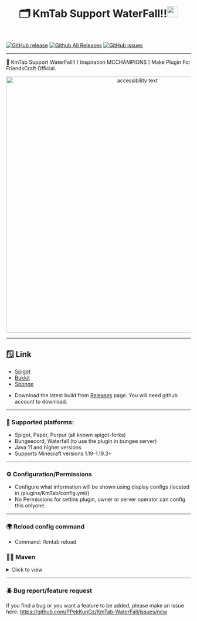 <h1 align="center">🗂️ KmTab Support WaterFall!!<img src="https://media.giphy.com/media/hvRJCLFzcasrR4ia7z/giphy.gif" width="30"></h1>
<br>

[![GitHub release](https://img.shields.io/github/release/PPekKunGz/KmTab-WaterFall.svg)](https://github.com/PPekKunGz/KmTab-WaterFall/releases) [![Github All Releases](https://img.shields.io/github/downloads/PPekKunGz/KmTab-WaterFall/total.svg)](https://github.com/PPekKunGz/KmTab-WaterFall/releases) [![GitHub issues](https://img.shields.io/github/issues/PPekKunGz/KmTab-WaterFall.svg)](https://github.com/PPekKunGz/KmTab-WaterFall/issues)

***

👑 KmTab Support WaterFall!! ( Inspiration MCCHAMPIONS ) Make Plugin For FriendsCraft Official.
<p align="center">
  <img src="https://cdn.discordapp.com/attachments/714040390617006094/1064955735240347648/SPOILER_image.png" width="700" alt="accessibility text">
</p>

***
## 🪟 Link
* [Spigot]()
* [Bukkit]()
* [Sponge]()
- Download the latest build from [Releases](https://github.com/PPekKunGz/KmTab-WaterFall/releases/) page. You will need github account to download.
***

### 🧪 Supported platforms:<br>
* Spigot, Paper, Purpur (all known spigot-forks)<br>
* Bungeecord, Waterfall (to use the plugin in bungee server)<br>
* Java 11 and higher versions<br>
* Supports Minecraft versions 1.19-1.19.3+
***

### ⚙️ Configuration/Permissions<br>
* Configure what information will be shown using display configs (located in /plugins/KmTab/config.yml/)<br>
* No Permissions for settins plugin, owner or server operator can config this onlyone.
***
### 🌍 Reload config command
* Command: /kmtab reload

### 🧑‍💻 Maven
<details><summary>Click to view</summary>
 
```xml
    <repositories>
        <repository>
            <id>sonatype</id>
            <url>https://oss.sonatype.org/content/groups/public/</url>
        </repository>
        <repository>
            <id>papermc-repo</id>
            <url>https://repo.papermc.io/repository/maven-public/</url>
        </repository>
    </repositories>

    <dependencies>
        <dependency>
            <groupId>io.github.waterfallmc</groupId>
            <artifactId>waterfall-api</artifactId>
            <version>1.19-R0.1-SNAPSHOT</version>
            <scope>provided</scope>
        </dependency>
    </dependencies>
```
</details>

***

### 🪲 Bug report/feature request
If you find a bug or you want a feature to be added, please make an issue here: https://github.com/PPekKunGz/KmTab-WaterFall/issues/new
